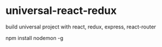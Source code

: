 # universal-react-redux
build universal project with react, redux, express, react-router

npm install nodemon -g

